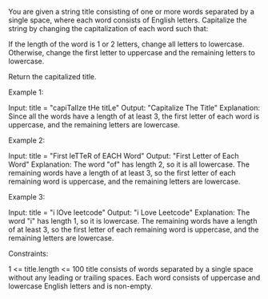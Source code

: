 You are given a string title consisting of one or more words separated by a
single space, where each word consists of English letters. Capitalize the
string by changing the capitalization of each word such that:


If the length of the word is 1 or 2 letters, change all letters to
lowercase.
Otherwise, change the first letter to uppercase and the remaining letters to
lowercase.


Return the capitalized title.


Example 1:


Input: title = "capiTalIze tHe titLe"
Output: "Capitalize The Title"
Explanation:
Since all the words have a length of at least 3, the first letter of each
word is uppercase, and the remaining letters are lowercase.


Example 2:


Input: title = "First leTTeR of EACH Word"
Output: "First Letter of Each Word"
Explanation:
The word "of" has length 2, so it is all lowercase.
The remaining words have a length of at least 3, so the first letter of each
remaining word is uppercase, and the remaining letters are lowercase.


Example 3:


Input: title = "i lOve leetcode"
Output: "i Love Leetcode"
Explanation:
The word "i" has length 1, so it is lowercase.
The remaining words have a length of at least 3, so the first letter of each
remaining word is uppercase, and the remaining letters are lowercase.



Constraints:


1 <= title.length <= 100
title consists of words separated by a single space without any leading or
trailing spaces.
Each word consists of uppercase and lowercase English letters and is
non-empty.




